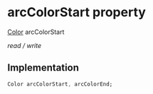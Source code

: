 


# arcColorStart property






[Color](https://api.flutter.dev/flutter/dart-ui/Color-class.html) arcColorStart
  
_read / write_






## Implementation

```dart
Color arcColorStart, arcColorEnd;


```







